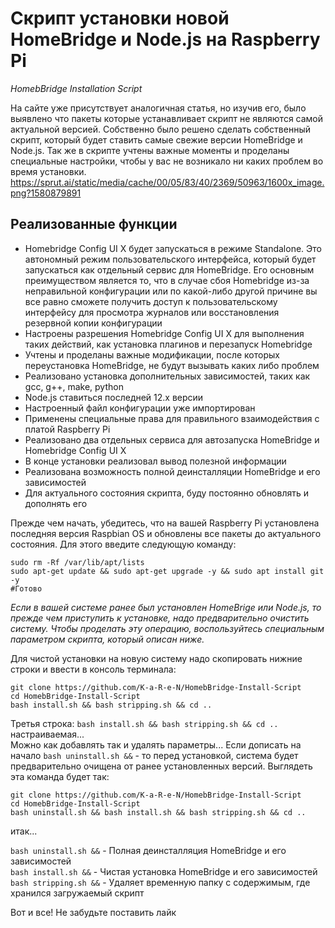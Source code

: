 # Скрипт установки новой HomeBridge и Node.js на Raspberry Pi
_HomebBridge Installation Script_

На сайте уже присутствует аналогичная статья, но изучив его, было выявлено что пакеты которые устанавливает скрипт не являются самой актуальной версией. Собственно было решено сделать собственный скрипт, который будет ставить самые свежие версии HomeBridge и Node.js. Так же в скрипте учтены важные моменты и проделаны специальные настройки, чтобы у вас не возникало ни каких проблем во время установки.
https://sprut.ai/static/media/cache/00/05/83/40/2369/50963/1600x_image.png?1580879891


## Реализованные функции
* Homebridge Config UI X будет запускаться в режиме Standalone. Это автономный режим пользовательского интерфейса, который будет запускаться как отдельный сервис для HomeBridge. Его основным преимуществом является то, что в случае сбоя Homebridge из-за неправильной конфигурации или по какой-либо другой причине вы все равно сможете получить доступ к пользовательскому интерфейсу для просмотра журналов или восстановления резервной копии конфигурации
* Настроены разрешения Homebridge Config UI X для выполнения таких действий, как установка плагинов и перезапуск Homebridge
* Учтены и проделаны важные модификации, после которых переустановка HomeBridge, не будут вызывать каких либо  проблем
* Реализовано установка дополнительных зависимостей, таких как gcc, g++, make, python
* Node.js ставиться последней 12.x версии
* Настроенный файл конфигурации уже импортирован
* Применены специальные права для правильного взаимодействия с платой Raspberry Pi
* Реализовано два отдельных сервиса для автозапуска HomeBridge и Homebridge Config UI X
* В конце установки реализовал вывод полезной информации
* Реализована возможность полной деинсталляции HomeBridge и его зависимостей
* Для актуального состояния скрипта, буду постоянно обновлять и дополнять его

Прежде чем начать, убедитесь, что на вашей Raspberry Pi установлена последняя версия Raspbian OS и обновлены все пакеты до актуального состояния. Для этого введите следующую команду:

```
sudo rm -Rf /var/lib/apt/lists
sudo apt-get update && sudo apt-get upgrade -y && sudo apt install git -y
#Готово
```
_Если в  вашей системе ранее был установлен HomeBrige или Node.js, то прежде чем приступить к установке, надо предварительно очистить систему. Чтобы проделать эту операцию, воспользуйтесь специальным параметром скрипта, который описан ниже._

Для чистой установки на новую систему надо скопировать нижние строки и ввести в консоль терминала:

```
git clone https://github.com/K-a-R-e-N/HomebBridge-Install-Script
cd HomebBridge-Install-Script
bash install.sh && bash stripping.sh && cd ..
```
Третья строка: `bash install.sh && bash stripping.sh && cd ..` настраиваемая...  
Можно как добавлять так и удалять параметры... Если дописать на начало `bash uninstall.sh &&` - то перед установкой, система будет предварительно очищена от ранее установленных версий. Выглядеть эта команда будет так:

```
git clone https://github.com/K-a-R-e-N/HomebBridge-Install-Script
cd HomebBridge-Install-Script
bash uninstall.sh && bash install.sh && bash stripping.sh && cd ..
```
итак...

`bash uninstall.sh &&` - Полная деинсталляция HomeBridge и его зависимостей  
`bash install.sh &&` - Чистая установка HomeBridge и его зависимостей  
`bash stripping.sh &&` - Удаляет временную папку с содержимым, где хранился загружаемый скрипт  

Вот и все! Не забудьте поставить лайк
